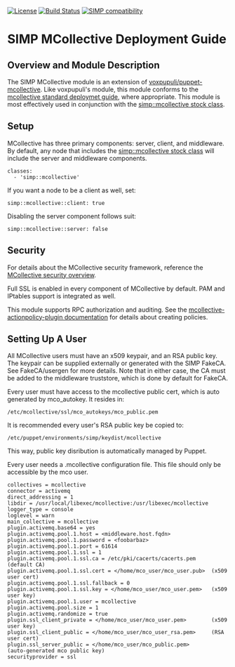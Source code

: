 [![License](http://img.shields.io/:license-apache-blue.svg)](http://www.apache.org/licenses/LICENSE-2.0.html) [![Build Status](https://travis-ci.org/simp/pupmod-simp-mcollective.svg)](https://travis-ci.org/simp/pupmod-simp-mcollective) [![SIMP compatibility](https://img.shields.io/badge/SIMP%20compatibility-4.2.*%2F5.1.*-orange.svg)](https://img.shields.io/badge/SIMP%20compatibility-4.2.*%2F5.1.*-orange.svg)

SIMP MCollective Deployment Guide
=================================

## Overview and Module Description

The SIMP MCollective module is an extension of
[voxpupuli/puppet-mcollective](https://github.com/voxpupuli/puppet-mcollective).
Like voxpupuli's module, this module conforms to the
[mcollective standard deploymet guide](http://docs.puppetlabs.com/mcollective/deploy/standard.html),
where appropriate. This module is most effectively used in conjunction with the
[simp::mcollective stock class](https://github.com/simp/pupmod-simp-simp/blob/master/manifests/mcollective.pp).

## Setup

MCollective has three primary components: server, client, and middleware.
By default, any node that includes the
[simp::mcollective stock class](https://github.com/simp/pupmod-simp-simp/blob/master/manifests/mcollective.pp)
will include the server and middleware components.

    classes:
      - 'simp::mcollective'

If you want a node to be a client as well, set:

    simp::mcollective::client: true

Disabling the server component follows suit:

    simp::mcollective::server: false

## Security

For details about the MCollective security framework, reference the
[MCollective security overview](https://puppetlabs.com/mcollective/security-overview).

Full SSL is enabled in every component of MCollective by default.  PAM and
IPtables support is integrated as well.

This module supports RPC authorization and auditing.  See the
[mcollective-actionpolicy-plugin documentation](https://github.com/puppetlabs/mcollective-actionpolicy-auth) for details about creating policies.

## Setting Up A User

All MCollective users must have an x509 keypair, and an RSA public key.
The keypair can be supplied externally or generated with the SIMP FakeCA.
See FakeCA/usergen for more details. Note that in either case, the CA must be
added to the middleware truststore, which is done by default for FakeCA.

Every user must have access to the mcollective public cert, which is auto
generated by mco_autokey.  It resides in:

    /etc/mcollective/ssl/mco_autokeys/mco_public.pem

It is recommended every user's RSA public key be copied to:

    /etc/puppet/environments/simp/keydist/mcollective

This way, public key disribution is automatically managed by Puppet.

Every user needs a .mcollective configuration file.  This file should
only be accessible by the mco user.

    collectives = mcollective
    connector = activemq
    direct_addressing = 1
    libdir = /usr/local/libexec/mcollective:/usr/libexec/mcollective
    logger_type = console
    loglevel = warn
    main_collective = mcollective
    plugin.activemq.base64 = yes
    plugin.activemq.pool.1.host = <middleware.host.fqdn>
    plugin.activemq.pool.1.password = <foobarbaz>
    plugin.activemq.pool.1.port = 61614
    plugin.activemq.pool.1.ssl = 1
    plugin.activemq.pool.1.ssl.ca = /etc/pki/cacerts/cacerts.pem     (default CA)
    plugin.activemq.pool.1.ssl.cert = </home/mco_user/mco_user.pub>  (x509 user cert)
    plugin.activemq.pool.1.ssl.fallback = 0
    plugin.activemq.pool.1.ssl.key = </home/mco_user/mco_user.pem>   (x509 user key)
    plugin.activemq.pool.1.user = mcollective
    plugin.activemq.pool.size = 1
    plugin.activemq.randomize = true
    plugin.ssl_client_private = </home/mco_user/mco_user.pem>        (x509 user key)
    plugin.ssl_client_public = </home/mco_user/mco_user_rsa.pem>     (RSA user cert)
    plugin.ssl_server_public = </home/mco_user/mco_public.pem>       (auto-generated mco public key)
    securityprovider = ssl
